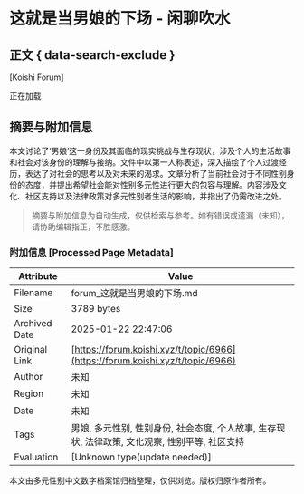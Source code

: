 # 这就是当男娘的下场 - 闲聊吹水

## 正文 { data-search-exclude }


[Koishi Forum]

正在加载
<!-- tcd_original_link https://forum.koishi.xyz/t/topic/6966 -->


## 摘要与附加信息

<!-- tcd_abstract -->
本文讨论了‘男娘’这一身份及其面临的现实挑战与生存现状，涉及个人的生活故事和社会对该身份的理解与接纳。文件中以第一人称表述，深入描绘了个人过渡经历，表达了对社会的思考以及对未来的渴求。文章分析了当前社会对于不同性别身份的态度，并提出希望社会能对性别多元性进行更大的包容与理解。内容涉及文化、社区支持以及法律政策对多元性别者生活的影响，并指出了仍需改进之处。
<!-- tcd_abstract_end -->

> 摘要与附加信息为自动生成，仅供检索与参考。如有错误或遗漏（未知），请协助编辑指正，不胜感激。

### 附加信息 [Processed Page Metadata]

| Attribute       | Value                                  |
|-----------------|----------------------------------------|
| Filename        | forum_这就是当男娘的下场.md                             |
| Size            | 3789 bytes                           |
| Archived Date   | 2025-01-22 22:47:06                             |
| Original Link   | [https://forum.koishi.xyz/t/topic/6966](https://forum.koishi.xyz/t/topic/6966)                       |
| Author          | 未知                               |
| Region          | 未知                               |
| Date            | 未知                                 |
| Tags            | 男娘, 多元性别, 性别身份, 社会态度, 个人故事, 生存现状, 法律政策, 文化观察, 性别平等, 社区支持                                 |
| Evaluation            | [Unknown type(update needed)]                                 |
<!-- tcd_table_end -->

本文由多元性别中文数字档案馆归档整理，仅供浏览。版权归原作者所有。
